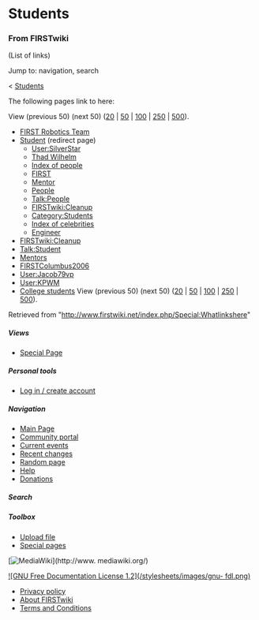 # Students

### From FIRSTwiki

(List of links)

Jump to: navigation, search

&lt; [Students](/index.php?title=Students&redirect=no "Students" )  

The following pages link to here:

View (previous 50) (next 50)
([20](/index.php?title=Special:Whatlinkshere/Students&limit=20&from=0
"Special:Whatlinkshere/Students" ) |
[50](/index.php?title=Special:Whatlinkshere/Students&limit=50&from=0
"Special:Whatlinkshere/Students" ) |
[100](/index.php?title=Special:Whatlinkshere/Students&limit=100&from=0
"Special:Whatlinkshere/Students" ) |
[250](/index.php?title=Special:Whatlinkshere/Students&limit=250&from=0
"Special:Whatlinkshere/Students" ) |
[500](/index.php?title=Special:Whatlinkshere/Students&limit=500&from=0
"Special:Whatlinkshere/Students" )).

  * [FIRST Robotics Team](/index.php/FIRST_Robotics_Team "FIRST Robotics Team" )
  * [Student](/index.php?title=Student&redirect=no "Student" ) (redirect page) 
    * [User:SilverStar](/index.php/User:SilverStar "User:SilverStar" )
    * [Thad Wilhelm](/index.php/Thad_Wilhelm "Thad Wilhelm" )
    * [Index of people](/index.php/Index_of_people "Index of people" )
    * [FIRST](/index.php/FIRST "FIRST" )
    * [Mentor](/index.php/Mentor "Mentor" )
    * [People](/index.php/People "People" )
    * [Talk:People](/index.php/Talk:People "Talk:People" )
    * [FIRSTwiki:Cleanup](/index.php/FIRSTwiki:Cleanup "FIRSTwiki:Cleanup" )
    * [Category:Students](/index.php/Category:Students "Category:Students" )
    * [Index of celebrities](/index.php/Index_of_celebrities "Index of celebrities" )
    * [Engineer](/index.php/Engineer "Engineer" )
  * [FIRSTwiki:Cleanup](/index.php/FIRSTwiki:Cleanup "FIRSTwiki:Cleanup" )
  * [Talk:Student](/index.php/Talk:Student "Talk:Student" )
  * [Mentors](/index.php/Mentors "Mentors" )
  * [FIRSTColumbus2006](/index.php/FIRSTColumbus2006 "FIRSTColumbus2006" )
  * [User:Jacob79vp](/index.php/User:Jacob79vp "User:Jacob79vp" )
  * [User:KPWM](/index.php/User:KPWM "User:KPWM" )
  * [College students](/index.php/College_students "College students" )
View (previous 50) (next 50)
([20](/index.php?title=Special:Whatlinkshere/Students&limit=20&from=0
"Special:Whatlinkshere/Students" ) |
[50](/index.php?title=Special:Whatlinkshere/Students&limit=50&from=0
"Special:Whatlinkshere/Students" ) |
[100](/index.php?title=Special:Whatlinkshere/Students&limit=100&from=0
"Special:Whatlinkshere/Students" ) |
[250](/index.php?title=Special:Whatlinkshere/Students&limit=250&from=0
"Special:Whatlinkshere/Students" ) |
[500](/index.php?title=Special:Whatlinkshere/Students&limit=500&from=0
"Special:Whatlinkshere/Students" )).

Retrieved from "<http://www.firstwiki.net/index.php/Special:Whatlinkshere>"

##### Views

  * [Special Page](/index.php/Special:Whatlinkshere/Students)

##### Personal tools

  * [Log in / create account](/index.php?title=Special:Userlogin&returnto=Special:Whatlinkshere)

[](/index.php/Main_Page "Main Page" )

##### Navigation

  * [Main Page](/index.php/Main_Page)
  * [Community portal](/index.php/FIRSTwiki:Community_portal)
  * [Current events](/index.php/Current_events)
  * [Recent changes](/index.php/Special:Recentchanges)
  * [Random page](/index.php/Special:Random)
  * [Help](/index.php/Help:Contents)
  * [Donations](/index.php/FIRSTwiki:Site_support)

##### Search



##### Toolbox

  * [Upload file](/index.php/Special:Upload)
  * [Special pages](/index.php/Special:Specialpages)

[![MediaWiki](/skins/common/images/poweredby_mediawiki_88x31.png)](http://www.
mediawiki.org/)

[![GNU Free Documentation License 1.2](/stylesheets/images/gnu-
fdl.png)](http://www.gnu.org/copyleft/fdl.html)

  * [Privacy policy](/index.php/FIRSTwiki:Privacy_policy "FIRSTwiki:Privacy policy" )
  * [About FIRSTwiki](/index.php/FIRSTwiki:About "FIRSTwiki:About" )
  * [Terms and Conditions](/index.php/FIRSTwiki:Terms_and_conditions "FIRSTwiki:Terms and conditions" )

